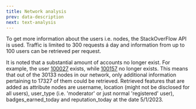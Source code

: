 ```yaml
---
title: Network analysis
prev: data-description
next: text-analysis
---
```


To get more information about the users i.e. nodes, the StackOverFlow API is used. Traffic is limited to 300 requests á day and information from up to 100 users can be retrieved per request.

It is noted that a substantial amount of accounts no longer exist. For example, the user [100027](https://meta.stackoverflow.com/users/100027/) exists, while [100157](https://meta.stackoverflow.com/users/100157/) no longer exists. This means that out of the 30133 nodes in our network, only additional information pertaining to 17327 of them could be retrieved.
Retrieved features that are added as attribute nodes are username, location (might not be disclosed for all users), user_type (i.e. 'moderator' or just normal 'registered' user), badges_earned_today and reputation_today at the date 5/1/2023.





